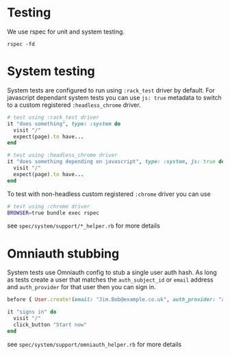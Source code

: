 # Testing

We use rspec for unit and system testing.

```shell
rspec -fd
```

# System testing

System tests are configured to run using `:rack_test` driver by default. For javascript dependant system tests you can use `js: true` metadata to switch to a custom registered `:headless_chrome` driver.

```ruby
# test using :rack_test driver
it "does something", type: :system do
  visit "/"
  expect(page).to have...
end

# test using :headless_chrome driver
it "does something depending on javascript", type: :system, js: true do
  visit "/"
  expect(page).to have...
end

```

To test with non-headless custom registered `:chrome` driver you can use
```sh
# test using :chrome driver
BROWSER=true bundle exec rspec
```

see `spec/system/support/*_helper.rb` for more details

# Omniauth stubbing

System tests use Omniauth config to stub a single user auth hash. As long as tests create a user that matches the `auth_subject_id` or `email` address and `auth_provider` for that user then you can sign in.

```ruby
before { User.create!(email: "Jim.Bob@example.co.uk", auth_provider: "azure_ad") }

it "signs in" do
  visit "/"
  click_button "Start now"
end
```

see `spec/system/support/omniauth_helper.rb` for more details

